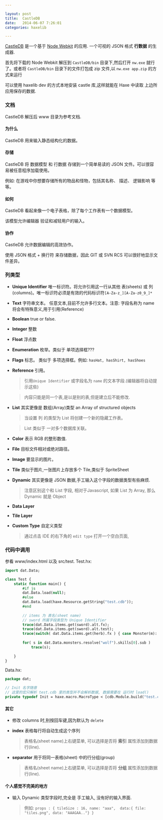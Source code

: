 ```yaml
---

layout: post
title:  CastleDB
date:   2014-06-07 7:26:01
categories: haxelib

---
```


 [CastleDB] 是一个基于 [Node Webkit] 的应用. 一个可视的 JSON 格式 **行数据** 的生成器. 

 
 首先将下载的 Node Webkit 解压到 `CastleDB/bin` 目录下,然后打开 `nw.exe` 就行了。或者将 `CastleDB/bin` 目录下的文件打包成 zip 文件,以 `nw.exe app.zip` 的方式来运行

 
 可以使用 haxelib dev 的方式本地安装 castle 库,这样就能在 Haxe 中读取 上边所应用保存的数据.

 [CastleDB]:(https://github.com/ncannasse/castle)
 [Node Webkit]:(https://github.com/rogerwang/node-webkit)
 
<!-- more -->

### 文档

CastleDB 解压后 www 目录为参考文档.


#### 为什么

CastleDB 用来输入静态结构化的数据。

#### 存储

CastleDB 将 数据模型 和 行数据 存储到一个简单易读的 JSON 文件。可以很容易被任意程序加载使用。

例如: 在游戏中你想要存储所有的物品和怪物，包括其名称、 描述、 逻辑影响 等等。

#### 如何

CastleDB 看起来像一个电子表格，除了每个工作表有一个数据模型。

该模型允许编辑器 验证和减轻用户的输入。

#### 协作

CastleDB 允许数据编辑的高效协作。

使用 JSON 格式 + 换行符 来存储数据，因此 GIT 或 SVN RCS 可以很好地显示文件差异。

### 列类型

 * **Unique Identifier** 唯一标识符。将允许引用这一行从其他 表(sheets) 或 列(columns)。唯一标识符必须是有效的代码标识符`[A-Za-z_][A-Za-z0_9_]*`

 * **Text** 字符串文本。 任意文本,目前不允许多行文本。注意: 字段名称为 name 将会有特殊意义,用于引用(Reference)

 * **Boolean** true or false.

 * **Integer** 整数

 * **Float** 浮点数

 * **Enumeration** 枚举。类似于 单项选择框???

 * **Flags** 标志。 类似于 多项选择框。例如: `hasHat, hasShirt, hasShoes`

 * **Reference** 引用。 

	> 引用`Unique Identifier` 或字段名为 `name` 的文本字段.(编辑器将自动提示这些)
	
	> 内容只能是同一个表,是以是别的表,但是建立后不能修改.

 * **List** 其实更像是 数组(Array)类型 an Array of structured objects

	> 当设置 列 的类型为 List 将创建一个新的隐藏工作表。
	
	> List 类似于 一对多个数据库关联。

 * **Color** 表示 RGB 的整形数值.

 * **File** 目标文件相对或绝对路径。

 * **Image** 要显示的图片。

 * **Tile** 类似于图片,一张图片上存放多个 Tile,类似于 SpriteSheet

 * **Dynamic** 其实更像是 JSON 数据,手工输入这个字段的数据类型有些麻烦.

	> 注意区别这个和 List 字段, 相对于Javascript, 如果 List 为 Array, 那么 Dynamic 就是 Object

 * **Data Layer**

 * **Tile Layer**

 * **Custom Type** 自定义类型

	> 通过点击 IDE 的右下角的 `edit type` 打开一个空白页面, 


### 代码中调用

参看 www/index.html 以及 src/test. Test.hx:

```haxe
import dat.Data;

class Test {	
	static function main() {
		#if js
		dat.Data.load(null);
		#else
		dat.Data.load(haxe.Resource.getString("test.cdb"));
		#end
		
		// items 为 表名(sheet name)
		// sword 所属字段类型为 Unique Identifier 
		trace(dat.Data.items.get(sword).alt.fx);
		trace(dat.Data.items.get(sword).alt.test);
		trace(switch( dat.Data.items.get(herb).fx ) { case Monster(m): m.id; default: null; } );
		
		for( s in dat.Data.monsters.resolve("wolf").skills[0].sub )
			trace(s);
			
	}	
}
```

Data.hx:

```haxe
package dat;

// Init 名字随意
// 这里的宏只解析 test.cdb 里的类型并不会解析数据, 数据需要在 运行时 load()
private typedef Init = haxe.macro.MacroType < [cdb.Module.build("test.cdb")] > ;
```

#### 其它

 * 修改 columns 时,别按回车键,因为默认为 `delete`

 * **index** 表格每行将自动生成这个序列

	> 表格名(sheet name)上右键菜单, 可以选择是否将 **索引** 属性添加到数据行(line).

 * **separator** 用于将同一表格(sheet) 中的行分组(group)

	> 表格名(sheet name)上右键菜单, 可以选择是否将 **分组** 属性添加到数据行(line).

#### 个人感觉不完美的地方

 * 输入 Dynamic 类型字段时,完全是 手工输入, 没有好的输入界面.

	> 例如: `props : { tileSize : 16, name: "aaa",  data:{ file: "tiles.png", data: "AAAGAA.."} }`